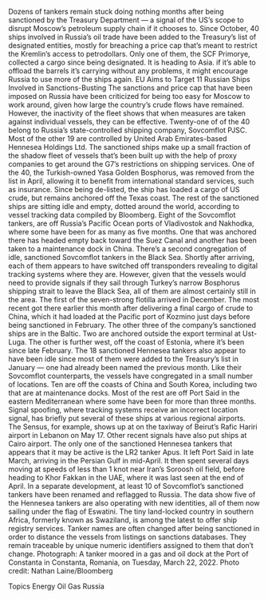 Dozens of tankers remain stuck doing nothing months after being sanctioned by the Treasury Department — a signal of the US’s scope to disrupt Moscow’s petroleum supply chain if it chooses to.
Since October, 40 ships involved in Russia’s oil trade have been added to the Treasury’s list of designated entities, mostly for breaching a price cap that’s meant to restrict the Kremlin’s access to petrodollars.
Only one of them, the SCF Primorye, collected a cargo since being designated. It is heading to Asia. if it’s able to offload the barrels it’s carrying without any problems, it might encourage Russia to use more of the ships again.
EU Aims to Target 11 Russian Ships Involved in Sanctions-Busting
The sanctions and price cap that have been imposed on Russia have been criticized for being too easy for Moscow to work around, given how large the country’s crude flows have remained. However, the inactivity of the fleet shows that when measures are taken against individual vessels, they can be effective.
Twenty-one of of the 40 belong to Russia’s state-controlled shipping company, Sovcomflot PJSC. Most of the other 19 are controlled by United Arab Emirates-based Hennesea Holdings Ltd.
The sanctioned ships make up a small fraction of the shadow fleet of vessels that’s been built up with the help of proxy companies to get around the G7’s restrictions on shipping services.
One of the 40, the Turkish-owned Yasa Golden Bosphorus, was removed from the list in April, allowing it to benefit from international standard services, such as insurance. Since being de-listed, the ship has loaded a cargo of US crude, but remains anchored off the Texas coast.
The rest of the sanctioned ships are sitting idle and empty, dotted around the world, according to vessel tracking data compiled by Bloomberg.
Eight of the Sovcomflot tankers, are off Russia’s Pacific Ocean ports of Vladivostok and Nakhodka, where some have been for as many as five months. One that was anchored there has headed empty back toward the Suez Canal and another has been taken to a maintenance dock in China.
There’s a second congregation of idle, sanctioned Sovcomflot tankers in the Black Sea.
Shortly after arriving, each of them appears to have switched off transponders revealing to digital tracking systems where they are. However, given that the vessels would need to provide signals if they sail through Turkey’s narrow Bosphorus shipping strait to leave the Black Sea, all of them are almost certainly still in the area.
The first of the seven-strong flotilla arrived in December. The most recent got there earlier this month after delivering a final cargo of crude to China, which it had loaded at the Pacific port of Kozmino just days before being sanctioned in February.
The other three of the company’s sanctioned ships are in the Baltic. Two are anchored outside the export terminal at Ust-Luga. The other is further west, off the coast of Estonia, where it’s been since late February.
The 18 sanctioned Hennesea tankers also appear to have been idle since most of them were added to the Treasury’s list in January — one had already been named the previous month. Like their Sovcomflot counterparts, the vessels have congregated in a small number of locations.
Ten are off the coasts of China and South Korea, including two that are at maintenance docks.
Most of the rest are off Port Said in the eastern Mediterranean where some have been for more than three months.
Signal spoofing, where tracking systems receive an incorrect location signal, has briefly put several of these ships at various regional airports. The Sensus, for example, shows up at on the taxiway of Beirut’s Rafic Hariri airport in Lebanon on May 17. Other recent signals have also put ships at Cairo airport.
The only one of the sanctioned Hennesea tankers that appears that it may be active is the LR2 tanker Apus. It left Port Said in late March, arriving in the Persian Gulf in mid-April. It then spent several days moving at speeds of less than 1 knot near Iran’s Soroosh oil field, before heading to Khor Fakkan in the UAE, where it was last seen at the end of April.
In a separate development, at least 10 of Sovcomflot’s sanctioned tankers have been renamed and reflagged to Russia.
The data show five of the Hennesea tankers are also operating with new identities, all of them now sailing under the flag of Eswatini. The tiny land-locked country in southern Africa, formerly known as Swaziland, is among the latest to offer ship registry services.
Tanker names are often changed after being sanctioned in order to distance the vessels from listings on sanctions databases. They remain traceable by unique numeric identifiers assigned to them that don’t change.
Photograph: A tanker moored in a gas and oil dock at the Port of Constanta in Constanta, Romania, on Tuesday, March 22, 2022. Photo credit: Nathan Laine/Bloomberg

Topics
Energy
Oil Gas
Russia
